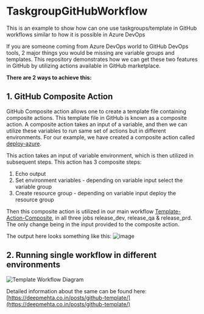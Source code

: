 # TaskgroupGitHubWorkflow

This is an example to show how can one use taskgroups/template in GitHub workflows similar to how it is possible in Azure DevOps

If you are someone coming from Azure DevOps world to GitHub DevOps tools, 2 major things you would be missing are variable groups and templates. This repository demonstrates how we can get these two features in GitHub by utilizing actions available in GitHub marketplace.

**There are 2 ways to achieve this:**

## 1. GitHub Composite Action

GitHub Composite action allows one to create a template file containing composite actions. This template file in GitHub is known as a composite action. A composite action takes an input of a variable, and then we can utilize these variables to run same set of actions but in different environments.
For our example, we have created a composite action called [deploy-azure](https://github.com/deep-mm/TaskgroupGitHubWorkflow/blob/main/.github/actions/deploy-azure/action.yml).

This action takes an input of variable environment, which is then utilized in subsequent steps.
This action has 3 composite steps:

1. Echo output
2. Set environment variables - depending on variable input select the variable group
3. Create resource group - depending on variable input deploy the resource group

Then this composite action is utilized in our main workflow [Template-Action-Composite](https://github.com/deep-mm/TaskgroupGitHubWorkflow/blob/main/.github/workflows/template-new.yml), in all three jobs release_dev, release_qa & release_prd. The only change being in the input provided to the composite action.

The output here looks something like this:
![image](https://user-images.githubusercontent.com/29853549/131791434-873d9fb9-c8fd-44ed-977c-a8bed732e032.png)

## 2. Running single workflow in different environments

![Template Workflow Diagram](https://user-images.githubusercontent.com/29853549/120455739-a54fd680-c3b2-11eb-8875-5de1fb34c20c.png)

Detailed information about the same can be found here: [https://deepmehta.co.in/posts/github-template/](https://deepmehta.co.in/posts/github-template/)
